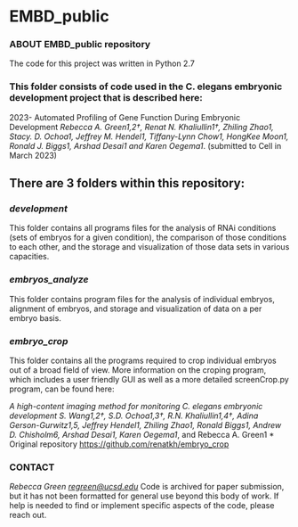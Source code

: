 # EMBD_public

### ABOUT EMBD_public repository ###
The code for this project was written in Python 2.7

### This folder consists of code used in the C. elegans embryonic development project that is described here: ###

2023- Automated Profiling of Gene Function During Embryonic Development
*Rebecca A. Green1,2†, Renat N. Khaliullin1†, Zhiling Zhao1, Stacy. D. Ochoa1, Jeffrey M. Hendel1, Tiffany-Lynn Chow1, HongKee Moon1, Ronald J. Biggs1, Arshad Desai1 and Karen Oegema1*. (submitted to Cell in March 2023)


## There are 3 folders within this repository: ##
### *development* ###
This folder contains all programs files for the analysis of RNAi conditions (sets of embryos for a given condition), the comparison of those conditions to each other, and the storage and visualization of those data sets in various capacities.

### *embryos_analyze* ###
This folder contains program files for the analysis of individual embryos, alignment of embryos, and storage and visualization of data on a per embryo basis.

### *embryo_crop* ###
This folder contains all the programs required to crop individual embryos out of a broad field of view. More information on the croping program, which includes a user friendly GUI as well as a more detailed screenCrop.py program, can be found here:

*A high-content imaging method for monitoring C. elegans embryonic development S. Wang1,2†, S.D. Ochoa1,3†, R.N. Khaliullin1,4†, Adina Gerson-Gurwitz1,5, Jeffrey Hendel1, Zhiling Zhao1, Ronald Biggs1, Andrew D. Chisholm6, Arshad Desai1, Karen Oegema1*, and Rebecca A. Green1 *
Original repository https://github.com/renatkh/embryo_crop


### CONTACT ###
*Rebecca Green regreen@ucsd.edu*
Code is archived for paper submission, but it has not been formatted for general use beyond this body of work. If help is needed to find or implement specific aspects of the code, please reach out.
